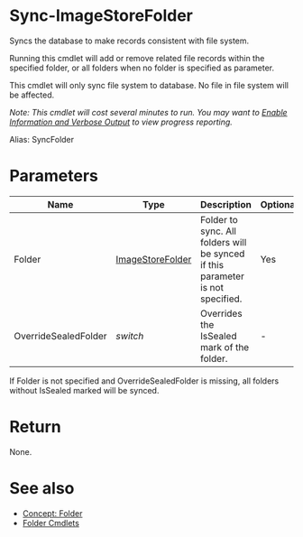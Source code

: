 # Sync-ImageStoreFolder
Syncs the database to make records consistent with file system.

Running this cmdlet will add or remove related file records within the specified folder, or all folders when no folder is specified as parameter.

This cmdlet will only sync file system to database. No file in file system will be affected.

*Note: This cmdlet will cost several minutes to run. You may want to [Enable Information and Verbose Output](../../../README.md#enable-information-and-verbose-output) to view progress reporting.*

Alias: SyncFolder

# Parameters
|Name|Type|Description|Optional
|---|---|---|---|
|Folder|[ImageStoreFolder](../../type/ImageStoreFolder.md)|Folder to sync. All folders will be synced if this parameter is not specified.|Yes|
|OverrideSealedFolder|*switch*|Overrides the IsSealed mark of the folder.|-|

If Folder is not specified and OverrideSealedFolder is missing, all folders without IsSealed marked will be synced.

# Return
None.

# See also
  * [Concept: Folder](../../concept/Folder.md)
  * [Folder Cmdlets](../cmdlets.md#folder)